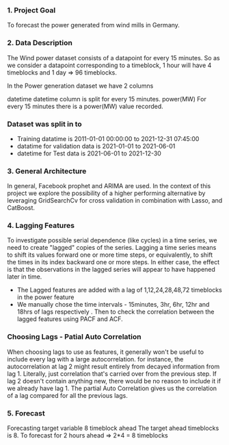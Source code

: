 ### 1. Project Goal
To forecast the power generated from wind mills in Germany.

### 2. Data Description
The Wind power dataset consists of a datapoint for every 15 minutes. So as we consider a datapoint corresponding to a timeblock, 1 hour will have 4 timeblocks and 1 day => 96 timeblocks.

In the Power generation dataset we have 2 columns

datetime
datetime column is split for every 15 minutes.
power(MW)
For every 15 minutes there is a power(MW) value recorded.

### Dataset was split in to
* Training datatime is 2011-01-01 00:00:00 to 2021-12-31 07:45:00
* datatime for validation data is 2021-01-01 to 2021-06-01
* datetime for Test data is 2021-06-01 to 2021-12-30


### 3. General Architecture
In general, Facebook prophet and ARIMA are used. In the context of this project we explore the possibility of a higher performing alternative by leveraging GridSearchCv for cross validation in combination with Lasso, and CatBoost.

### 4. Lagging Features
To investigate possible serial dependence (like cycles) in a time series, we need to create "lagged" copies of the series. Lagging a time series means to shift its values forward one or more time steps, or equivalently, to shift the times in its index backward one or more steps. In either case, the effect is that the observations in the lagged series will appear to have happened later in time.

* The Lagged features are added with a lag of 1,12,24,28,48,72 timeblocks in the power feature 
* We manually chose the time intervals - 15minutes, 3hr, 6hr, 12hr and 18hrs of lags respectively . Then to check the correlation between the lagged features using PACF and ACF.

### Choosing Lags - Patial Auto Correlation
When choosing lags to use as features, it generally won't be useful to include every lag with a large autocorrelation. for instance, the autocorrelation at lag 2 might result entirely from decayed information from lag 1. Literally, just correlation that's carried over from the previous step. If lag 2 doesn't contain anything new, there would be no reason to include it if we already have lag 1.
The partial Auto Correlation gives us the correlation of a lag compared for all the previous lags.

### 5. Forecast
Forecasting target variable 8 timeblock ahead
The target ahead timeblocks is 8. To forecast for 2 hours ahead => 2*4 = 8 timeblocks

